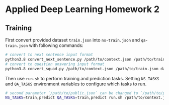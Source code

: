 # Applied Deep Learning Homework 2

## Training

First convert provided dataset `train.json` into `ns-train.json` and `qa-train.json` with following commands:

```bash
# convert to next sentence input format
python3.8 convert_next_sentence.py /path/to/context.json /path/to/train.json dataset/ns-train.json
# convert to question answering input format
python3.8 convert_squad.py /path/to/context.json /path/to/train.json dataset/qa-train.json
```

Then use `run.sh` to perform training and prediction tasks.
Setting `NS_TASKS` and `QA_TASKS` environment variables to configure which tasks to run.

```bash
# second parameter `/path/to/public.json` can be changed to `/path/to/private.json` to generate private test dataset prediction.
NS_TASKS=train,predict QA_TASKS=train,predict run.sh /path/to/context.json /path/to/public.json /path/to/prediction.json
```

